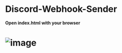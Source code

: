 # Discord-Webhook-Sender
**Open index.html with your browser**

# ![image](https://user-images.githubusercontent.com/77588421/177418197-14052f62-a9a2-44f0-9485-bb64eeb565b9.png)

